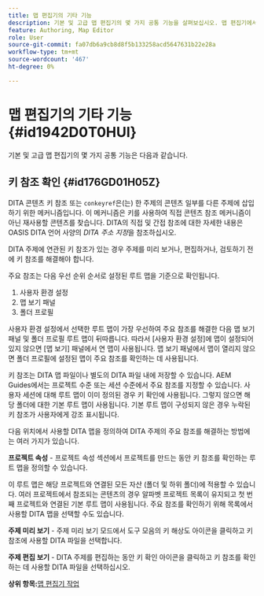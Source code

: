 ```yaml
---
title: 맵 편집기의 기타 기능
description: 기본 및 고급 맵 편집기의 몇 가지 공통 기능을 살펴보십시오. 맵 편집기에서 주요 참조를 확인하는 방법을 알아봅니다.
feature: Authoring, Map Editor
role: User
source-git-commit: fa07db6a9cb8d8f5b133258acd5647631b22e28a
workflow-type: tm+mt
source-wordcount: '467'
ht-degree: 0%

---
```


# 맵 편집기의 기타 기능 {#id1942D0T0HUI}

기본 및 고급 맵 편집기의 몇 가지 공통 기능은 다음과 같습니다.

## 키 참조 확인 {#id176GD01H05Z}

DITA 콘텐츠 키 참조 또는 `conkeyref`은(는) 한 주제의 콘텐츠 일부를 다른 주제에 삽입하기 위한 메커니즘입니다. 이 메커니즘은 키를 사용하여 직접 콘텐츠 참조 메커니즘이 아닌 재사용할 콘텐츠를 찾습니다. DITA의 직접 및 간접 참조에 대한 자세한 내용은 OASIS DITA 언어 사양의 *DITA 주소 지정*&#x200B;을 참조하십시오.

DITA 주제에 연관된 키 참조가 있는 경우 주제를 미리 보거나, 편집하거나, 검토하기 전에 키 참조를 해결해야 합니다.

주요 참조는 다음 우선 순위 순서로 설정된 루트 맵을 기준으로 확인됩니다.

1. 사용자 환경 설정
1. 맵 보기 패널
1. 폴더 프로필

사용자 환경 설정에서 선택한 루트 맵이 가장 우선하여 주요 참조를 해결한 다음 맵 보기 패널 및 폴더 프로필 루트 맵이 뒤따릅니다. 따라서 [사용자 환경 설정]에 맵이 설정되어 있지 않으면 [맵 보기] 패널에서 연 맵이 사용됩니다. 맵 보기 패널에서 맵이 열리지 않으면 폴더 프로필에 설정된 맵이 주요 참조를 확인하는 데 사용됩니다.

키 참조는 DITA 맵 파일이나 별도의 DITA 파일 내에 저장할 수 있습니다. AEM Guides에서는 프로젝트 수준 또는 세션 수준에서 주요 참조를 지정할 수 있습니다. 사용자 세션에 대해 루트 맵이 이미 정의된 경우 키 확인에 사용됩니다. 그렇지 않으면 해당 폴더에 대한 기본 루트 맵이 사용됩니다. 기본 루트 맵이 구성되지 않은 경우 누락된 키 참조가 사용자에게 강조 표시됩니다.

다음 위치에서 사용할 DITA 맵을 정의하여 DITA 주제의 주요 참조를 해결하는 방법에는 여러 가지가 있습니다.

**프로젝트 속성** - 프로젝트 속성 섹션에서 프로젝트를 만드는 동안 키 참조를 확인하는 루트 맵을 정의할 수 있습니다.

이 루트 맵은 해당 프로젝트와 연결된 모든 자산 \(폴더 및 하위 폴더\)에 적용할 수 있습니다. 여러 프로젝트에서 참조되는 콘텐츠의 경우 알파벳 프로젝트 목록이 유지되고 첫 번째 프로젝트와 연결된 기본 루트 맵이 사용됩니다. 주요 참조를 확인하기 위해 목록에서 사용할 DITA 맵을 선택할 수도 있습니다.

**주제 미리 보기** - 주제 미리 보기 모드에서 도구 모음의 키 해상도 아이콘을 클릭하고 키 참조에 사용할 DITA 파일을 선택합니다.

**주제 편집 보기** - DITA 주제를 편집하는 동안 키 확인 아이콘을 클릭하고 키 참조를 확인하는 데 사용할 DITA 파일을 선택하십시오.

**상위 항목:**[&#x200B;맵 편집기 작업](map-editor.md)
